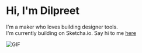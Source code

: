 # Hi, I'm Dilpreet
I'm a maker who loves building designer tools. <br>
I'm currently building on Sketcha.io. Say hi to me [here](https://twitter.com/dilpreetsio)

![GIF](https://media.giphy.com/media/H88OyTTbvEAdnrZHN2/giphy.gif)